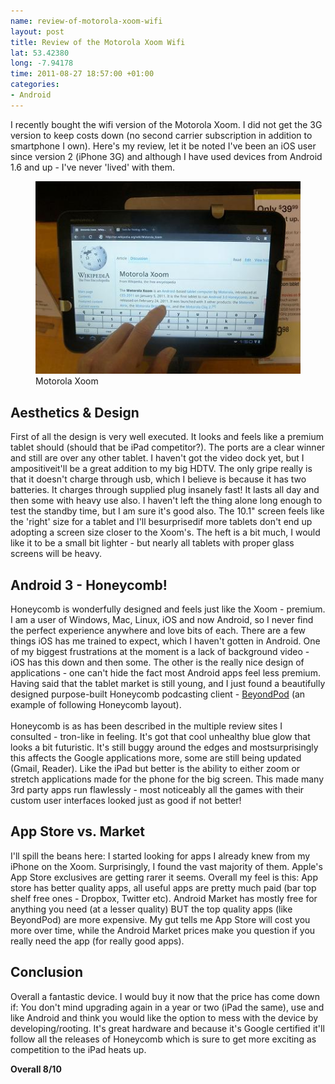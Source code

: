 ```yaml
--- 
name: review-of-motorola-xoom-wifi
layout: post
title: Review of the Motorola Xoom Wifi
lat: 53.42380
long: -7.94178
time: 2011-08-27 18:57:00 +01:00
categories: 
- Android
---
```

I recently bought the wifi version of the Motorola Xoom. I did not get the 3G version to 
keep costs down (no second carrier subscription in addition to smartphone I own). Here's 
my review, let it be noted I've been an iOS user since version 2 (iPhone 3G) and although 
I have used devices from Android 1.6 and up - I've never 'lived' with them.

<figure>
<a href="/files/2011/08/Mot_Xoom_Wiki_jeh.jpg" title="Motorola Xoom"><img src="/files/2011/08/Mot_Xoom_Wiki_jeh.jpg" alt="Motorola Xoom Tablet" /></a>
<figcaption>Motorola Xoom</figcaption>
</figure>

## Aesthetics & Design

First of all the design is very well executed. It looks and feels like a premium tablet 
should (should that be iPad competitor?). The ports are a clear winner and still are over
any other tablet. I haven't got the video dock yet, but I ampositiveit'll be 
a great addition to my big HDTV. The only gripe really is that it doesn't charge through 
usb, which I believe is because it has two batteries. It charges through supplied plug 
insanely fast! It lasts all day and then some with heavy use also. I haven't left the 
thing alone long enough to test the standby time, but I am sure it's good also. The 10.1" 
screen feels like the 'right' size for a tablet and I'll besurprisedif more 
tablets don't end up adopting a screen size closer to the Xoom's. The heft is a bit much,
I would like it to be a small bit lighter - but nearly all tablets with proper glass 
screens will be heavy.


## Android 3 - Honeycomb!
Honeycomb is wonderfully designed and feels just like the Xoom - premium. I am a user 
of Windows, Mac, Linux, iOS and now Android, so I never find the perfect experience 
anywhere and love bits of each. There are a few things iOS has me trained to expect, 
which I haven't gotten in Android. One of my biggest frustrations at the moment is a 
lack of background video - iOS has this down and then some. The other is the really 
nice design of applications - one can't hide the fact most Android apps feel less 
premium. Having said that the tablet market is still young, and I just found a beautifully
designed purpose-built Honeycomb podcasting client - [BeyondPod][BP] (an example of 
following Honeycomb layout).<br /><br />Honeycomb is as has been described in the multiple
review sites I consulted - tron-like in feeling. It's got that cool unhealthy blue glow
that looks a bit futuristic. It's still buggy around the edges and mostsurprisingly
this affects the Google applications more, some are still being updated (Gmail, Reader).
Like the iPad but better is the ability to either zoom or stretch applications made
for the phone for the big screen. This made many 3rd party apps run flawlessly - 
most noticeably all the games with their custom user interfaces looked just as good 
if not better!

## App Store vs. Market
I'll spill the beans here: I started looking for apps I already knew from my iPhone
on the Xoom. Surprisingly, I found the vast majority of them. Apple's App Store 
exclusives are getting rarer it seems. Overall my feel is this: App store has better
quality apps, all useful apps are pretty much paid (bar top shelf free ones - 
Dropbox, Twitter etc). Android Market has mostly free for anything you need (at a
lesser quality) BUT the top quality apps (like BeyondPod) are more expensive. My 
gut tells me App Store will cost you more over time, while the Android Market prices
make you question if you really need the app (for really good apps).

## Conclusion
Overall a fantastic device. I would buy it now that the price has come down if:
 You don't mind upgrading again in a year or two (iPad the same), use and like 
Android and think you would like the option to mess with the device by developing/rooting.
It's great hardware and because it's Google certified it'll follow all the releases of 
Honeycomb which is sure to get more exciting as competition to the iPad heats up.

**Overall 8/10**

[BP]: http://www.beyondpod.mobi/
